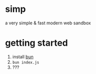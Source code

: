 # simp

a very simple & fast modern web sandbox

# getting started

1. install [bun](https://github.com/Jarred-Sumner/bun)
2. `bun index.js`
3. ???
